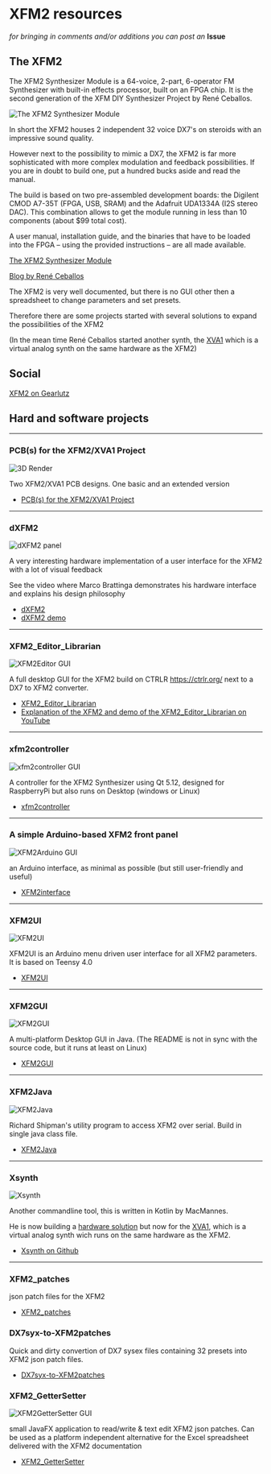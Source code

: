 # XFM2 resources

*for bringing in comments and/or additions you can post an* **Issue**

## The XFM2

The XFM2 Synthesizer Module is a 64-voice, 2-part, 6-operator FM Synthesizer with built-in effects processor, built on an FPGA chip.
It is the second generation of the XFM DIY Synthesizer Project by René Ceballos.

![The XFM2 Synthesizer Module](https://images.squarespace-cdn.com/content/v1/5d2c7309e3281e0001ef5655/1580208887777-8CBUTCQ4F8ECP4IU7OVB/ke17ZwdGBToddI8pDm48kPLerjwc9T00S19UIx4D7DV7gQa3H78H3Y0txjaiv_0fDoOvxcdMmMKkDsyUqMSsMWxHk725yiiHCCLfrh8O1z5QPOohDIaIeljMHgDF5CVlOqpeNLcJ80NK65_fV7S1UWQaL5Zc965r8V2AH38PHUO8HP8IE1QJFP1I8jNvddiftNpR-oeFwj2Ae_lbqFbpxA/82940548_10213084820194329_1373900380894658560_o.jpg?format=1500w)

In short the XFM2 houses 2 independent 32 voice DX7's on steroids with an impressive sound quality.

However next to the possibility to mimic a DX7, the XFM2 is far more sophisticated with more complex modulation and feedback possibilities. If you are in doubt to build one, put a hundred bucks aside and read the manual.

The build is based on two pre-assembled development boards: the Digilent CMOD A7-35T (FPGA, USB, SRAM) and the Adafruit UDA1334A (I2S stereo DAC). 
This combination allows to get the module running in less than 10 components (about $99 total cost).

A user manual, installation guide, and the binaries that have to be loaded into the FPGA – using the provided instructions – are all made available.



[The XFM2 Synthesizer Module](https://www.futur3soundz.com/xfm2)

[Blog by René Ceballos](https://www.futur3soundz.com/da-blog)


The XFM2 is very well documented, but there is no GUI other then a spreadsheet to change parameters and set presets.

Therefore there are some projects started with several solutions to expand the possibilities of the XFM2

(In the mean time René Ceballos started another synth, the [XVA1](https://www.futur3soundz.com/) which is a virtual analog synth on the same hardware as the XFM2)



## Social

[XFM2 on Gearlutz](https://www.gearslutz.com/board/electronic-music-instruments-and-electronic-music-production/1297008-xfm2-fgpa-based-fm-synth-1.html)


## Hard and software projects

---

### PCB(s) for the XFM2/XVA1 Project

![3D Render](https://user-images.githubusercontent.com/884834/114622434-3efde000-9cae-11eb-929d-81e718634022.jpg)

Two XFM2/XVA1 PCB designs. One basic and an extended version

- [PCB(s) for the XFM2/XVA1 Project](https://github.com/bzeiss/xfm2-pcbs)

---

### dXFM2

![dXFM2 panel](https://github.com/architolk/fm-synth/blob/main/media/OPS-Volume.png)

A very interesting hardware implementation of a user interface for the XFM2 with a lot of visual feedback

See the video where Marco Brattinga demonstrates his hardware interface and explains his design philosophy

- [dXFM2](https://github.com/architolk/fm-synth)
- [dXFM2 demo](https://www.youtube.com/watch?v=aivNT1PkcIQ)

---

### XFM2_Editor_Librarian

![XFM2Editor GUI](https://github.com/xerhard/XFM2-resources/blob/master/images/XFM2Editor.png "XFM2Editor GUI")

A full desktop GUI for the XFM2 build on CTRLR https://ctrlr.org/ next to a DX7 to XFM2 converter.

- [XFM2_Editor_Librarian](https://github.com/rheslip/XFM2_Editor_Librarian)
- [Explanation of the XFM2 and demo of the XFM2_Editor_Librarian on YouTube](https://www.youtube.com/watch?v=Ny7eByV2aGQ)

---

### xfm2controller

![xfm2controller GUI](https://github.com/xerhard/XFM2-resources/blob/master/images/XFM2Qt.png "xfm2controller GUI")

A controller for the XFM2 Synthesizer using Qt 5.12, designed for RaspberryPi but also runs on Desktop (windows or Linux)

- [xfm2controller](https://github.com/ataristdude/xfm2controller)

---

### A simple Arduino-based XFM2 front panel

![XFM2Arduino GUI](https://github.com/xerhard/XFM2-resources/blob/master/images/XFM2Arduino.png "XFM2Arduino GUI")

an Arduino interface, as minimal as possible (but still user-friendly and useful)

- [XFM2interface](https://github.com/dylanmc/XFM2interface)

---

### XFM2UI

![XFM2UI](https://github.com/xerhard/XFM2-resources/blob/master/images/XFM2UI.jpeg "XFM2UI")

XFM2UI is an Arduino menu driven user interface for all XFM2 parameters. It is based on Teensy 4.0

- [XFM2UI](https://github.com/mlinton/XFM2UI)

---

### XFM2GUI

![XFM2GUI](https://github.com/xerhard/XFM2-resources/blob/master/images/XFM2GUI.png "XFM2GUI")

A multi-platform Desktop GUI in Java.
(The README is not in sync with the source code, but it runs at least on Linux)

- [XFM2GUI](https://github.com/SteadiestLlama/XFM2GUI)

---

### XFM2Java

![XFM2Java](https://github.com/xerhard/XFM2-resources/blob/master/images/XFM2Java.png "XFM2Java")

Richard Shipman's utility program to access XFM2 over serial. Build in single java class file.
- [XFM2Java](https://github.com/RichardShipman/XFM2Java)

---

### Xsynth

![Xsynth](https://github.com/xerhard/XFM2-resources/blob/master/images/Xsynth.png "Xsynth")

Another commandline tool, this is written in Kotlin by MacMannes.

He is now building a [hardware solution](https://lookmumnocomputer.discourse.group/t/xva1-user-interface-build-progress/2770) but now for the [XVA1](https://www.futur3soundz.com/), which is a virtual analog synth wich runs on the same hardware as the XFM2.

- [Xsynth on Github](https://github.com/MacMannes/XSynth)

---

### XFM2_patches
json patch files for the XFM2

- [XFM2_patches](https://github.com/xerhard/XFM2_patches)

### DX7syx-to-XFM2patches
Quick and dirty convertion of DX7 sysex files containing 32 presets into XFM2 json patch files.

- [DX7syx-to-XFM2patches](https://github.com/xerhard/DX7syx-to-XFM2patches)

### XFM2_GetterSetter  

![XFM2GetterSetter GUI](https://github.com/xerhard/XFM2-resources/blob/master/images/XFM2GetterSetter.png "XFM2GetterSetter GUI")

small JavaFX application to read/write & text edit XFM2 json patches.
Can be used as a platform independent alternative for the Excel spreadsheet delivered with the XFM2 documentation
- [XFM2_GetterSetter](https://github.com/xerhard/XFM2_GetterSetter)
